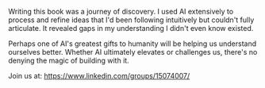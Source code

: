 Writing this book was a journey of discovery. I used AI extensively to process and refine ideas that I'd been following intuitively but couldn't fully articulate. It revealed gaps in my understanding I didn't even know existed.

Perhaps one of AI's greatest gifts to humanity will be helping us understand ourselves better. Whether AI ultimately elevates or challenges us, there's no denying the magic of building with it.


Join us at: https://www.linkedin.com/groups/15074007/